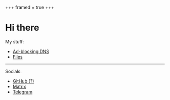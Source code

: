 +++
framed = true
+++

# Hi there

My stuff:

* [Ad-blocking DNS](https://dns.repinger.com)
* [Files](https://files.repinger.com)

---

Socials:

* [GitHub (?)](https://github.com/repinger)
* [Matrix](https://matrix.to/#/@repinger:matrix.org)
* [Telegram](https://t.me/repinger)
